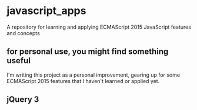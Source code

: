 # javascript_apps
A repository for learning and applying ECMAScript 2015 JavaScript features and concepts

## for personal use, you might find something useful
I'm writing this project as a personal improvement, gearing up for some ECMAScript 2015 features that I haven't learned or applied yet. 

## jQuery 3
